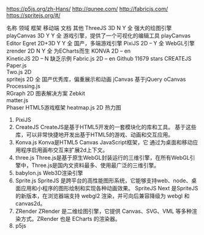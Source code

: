 https://p5js.org/zh-Hans/
http://qunee.com/
http://fabricjs.com/
https://spritejs.org/#/


名称	领域	框架	移动端	文档	其他
ThreeJS	3D	N	Y	全	强大的绘图引擎
playCanvas	3D	Y	Y	全	游戏引擎，提供了一个可视化的编辑工具 playCanvas Editor
Egret	2D+3D	Y	Y	全	国产，多端游戏引擎
PixiJS	2D	–	Y	全	WebGL引擎
zrender	2D	N	Y	全	为ECharts而生
KONVA	2D	–		en	
KineticJS	2D	–		N	缺乏示例
Fabric.js	2D	–		en	Github 11679 stars
CREATEJS					
Paper.js					
Two.js	2D				
spritejs	2D			全	国产优秀库，偏重展示和动画
jCanvas					基于jQuery
oCanvas					
Processing.js					
RGraph	2D				图表解决方案
Zebkit					
matter.js					
Phaser					HTML5游戏框架
heatmap.js	2D				热力图

1. PixiJS
2. CreateJS
CreateJS是基于HTML5开发的一套模块化的库和工具。
基于这些库，可以非常快捷地开发出基于HTML5的游戏、动画和交互应用。
3. Konva.js
Konva是HTML5 Canvas JavaScript框架，它
通过为桌面和移动应用程序启用画布交互来扩展2d上下文。
4. three.js
Three.js是基于原生WebGL封装运行的三维引擎，在所有WebGL引擎中，Three.js是国内文资料最多、使用最广泛的三维引擎。
5. babylon.js
Web3D渲染引擎
6. Sprite.js
SpriteJS 是跨平台的高性能图形系统，它能够支持web、node、桌面应用和小程序的图形绘制和实现各种动画效果。
SpriteJS Next 是SpriteJS的新版本，在浏览器端支持 webgl2 渲染，并可向后兼容降级为 webgl 和 canvas2d。
7. ZRender
ZRender 是二维绘图引擎，它提供 Canvas、SVG、VML 等多种渲染方式。ZRender 也是 ECharts 的渲染器。
8. p5js